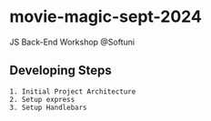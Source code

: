 # movie-magic-sept-2024
JS Back-End Workshop @Softuni

## Developing Steps
    1. Initial Project Architecture
    2. Setup express
    3. Setup Handlebars
